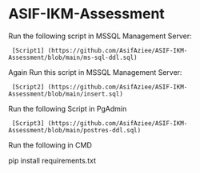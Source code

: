 # ASIF-IKM-Assessment

Run the following script in MSSQL Management Server:

```
 [Script1] (https://github.com/AsifAziee/ASIF-IKM-Assessment/blob/main/ms-sql-ddl.sql)
```
Again Run this script in MSSQL Management Server:

```
 [Script2] (https://github.com/AsifAziee/ASIF-IKM-Assessment/blob/main/insert.sql)
```
Run the following Script in PgAdmin

```
 [Script3] (https://github.com/AsifAziee/ASIF-IKM-Assessment/blob/main/postres-ddl.sql)
```


Run the following in CMD  

 pip install requirements.txt
